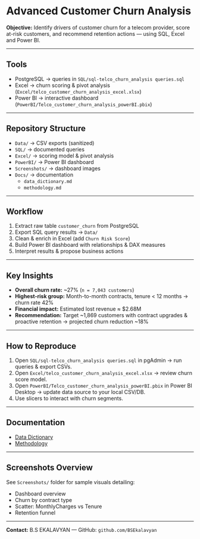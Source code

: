 #  Advanced Customer Churn Analysis

**Objective:** Identify drivers of customer churn for a telecom provider, score at-risk customers, and recommend retention actions — using SQL, Excel and Power BI.

---

##  Tools
- PostgreSQL → queries in `SQL/sql-telco_churn_analysis queries.sql`
- Excel → churn scoring & pivot analysis (`Excel/telco_customer_churn_analysis_excel.xlsx`)
- Power BI → interactive dashboard (`PowerBI/Telco_customer_churn_analysis_powerBI.pbix`)

---

##  Repository Structure
- `Data/` → CSV exports (sanitized)
- `SQL/` → documented queries
- `Excel/` → scoring model & pivot analysis
- `PowerBI/` → Power BI dashboard
- `Screenshots/` → dashboard images
- `Docs/` → documentation
  - `data_dictionary.md`  
  - `methodology.md`

---

##  Workflow
1. Extract raw table `customer_churn` from PostgreSQL  
2. Export SQL query results → `Data/`  
3. Clean & enrich in Excel (add `Churn Risk Score`)  
4. Build Power BI dashboard with relationships & DAX measures  
5. Interpret results & propose business actions  

---

##  Key Insights
- **Overall churn rate:** ~27% (`n = 7,043 customers`)  
- **Highest-risk group:** Month-to-month contracts, tenure < 12 months → churn rate 42%  
- **Financial impact:** Estimated lost revenue ≈ $2.68M  
- **Recommendation:** Target ~1,869 customers with contract upgrades & proactive retention → projected churn reduction ~18%  

---

##  How to Reproduce
1. Open `SQL/sql-telco_churn_analysis queries.sql` in pgAdmin → run queries & export CSVs.  
2. Open `Excel/telco_customer_churn_analysis_excel.xlsx` → review churn score model.  
3. Open `PowerBI/Telco_customer_churn_analysis_powerBI.pbix` in Power BI Desktop → update data source to your local CSV/DB.  
4. Use slicers to interact with churn segments.  

---

##  Documentation
-  [Data Dictionary](Docs/data_dictionary.md)  
-  [Methodology](Docs/methodology.md)  

---

##  Screenshots Overview
See `Screenshots/` folder for sample visuals detailing:  
- Dashboard overview  
- Churn by contract type  
- Scatter: MonthlyCharges vs Tenure  
- Retention funnel  

---

**Contact:** B.S EKALAVYAN — GitHub: `github.com/BSEkalavyan`
